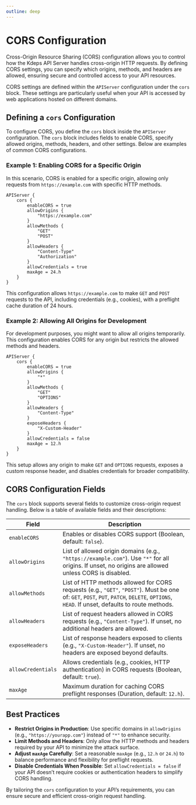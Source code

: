 ```yaml
---
outline: deep
---
```


# CORS Configuration

Cross-Origin Resource Sharing (CORS) configuration allows you to control how the Kdeps API Server handles cross-origin
HTTP requests. By defining CORS settings, you can specify which origins, methods, and headers are allowed, ensuring
secure and controlled access to your API resources.

CORS settings are defined within the `APIServer` configuration under the `cors` block. These settings are particularly
useful when your API is accessed by web applications hosted on different domains.

## Defining a `cors` Configuration

To configure CORS, you define the `cors` block inside the `APIServer` configuration. The `cors` block includes fields to
enable CORS, specify allowed origins, methods, headers, and other settings. Below are examples of common CORS
configurations.

### Example 1: Enabling CORS for a Specific Origin

In this scenario, CORS is enabled for a specific origin, allowing only requests from `https://example.com` with specific
HTTP methods.


```apl
APIServer {
    cors {
        enableCORS = true
        allowOrigins {
            "https://example.com"
        }
        allowMethods {
            "GET"
            "POST"
        }
        allowHeaders {
            "Content-Type"
            "Authorization"
        }
        allowCredentials = true
        maxAge = 24.h
    }
}
```

This configuration allows `https://example.com` to make `GET` and `POST` requests to the API, including credentials
(e.g., cookies), with a preflight cache duration of 24 hours.

### Example 2: Allowing All Origins for Development

For development purposes, you might want to allow all origins temporarily. This configuration enables CORS for any
origin but restricts the allowed methods and headers.

```apl
APIServer {
    cors {
        enableCORS = true
        allowOrigins {
            "*"
        }
        allowMethods {
            "GET"
            "OPTIONS"
        }
        allowHeaders {
            "Content-Type"
        }
        exposeHeaders {
            "X-Custom-Header"
        }
        allowCredentials = false
        maxAge = 12.h
    }
}
```

This setup allows any origin to make `GET` and `OPTIONS` requests, exposes a custom response header, and disables
credentials for broader compatibility.

## CORS Configuration Fields

The `cors` block supports several fields to customize cross-origin request handling. Below is a table of available
fields and their descriptions:

| **Field**            | **Description**                                                                 |
|----------------------|---------------------------------------------------------------------------------|
| `enableCORS`         | Enables or disables CORS support (Boolean, default: `false`).                   |
| `allowOrigins`       | List of allowed origin domains (e.g., `"https://example.com"`). Use `"*"` for all origins. If unset, no origins are allowed unless CORS is disabled. |
| `allowMethods`       | List of HTTP methods allowed for CORS requests (e.g., `"GET"`, `"POST"`). Must be one of: `GET`, `POST`, `PUT`, `PATCH`, `DELETE`, `OPTIONS`, `HEAD`. If unset, defaults to route methods. |
| `allowHeaders`       | List of request headers allowed in CORS requests (e.g., `"Content-Type"`). If unset, no additional headers are allowed. |
| `exposeHeaders`      | List of response headers exposed to clients (e.g., `"X-Custom-Header"`). If unset, no headers are exposed beyond defaults. |
| `allowCredentials`   | Allows credentials (e.g., cookies, HTTP authentication) in CORS requests (Boolean, default: `true`). |
| `maxAge`             | Maximum duration for caching CORS preflight responses (Duration, default: `12.h`). |

## Best Practices

- **Restrict Origins in Production**: Use specific domains in `allowOrigins` (e.g., `"https://yourapp.com"`) instead of `"*"` to enhance security.
- **Limit Methods and Headers**: Only allow the HTTP methods and headers required by your API to minimize the attack surface.
- **Adjust `maxAge` Carefully**: Set a reasonable `maxAge` (e.g., `12.h` or `24.h`) to balance performance and flexibility for preflight requests.
- **Disable Credentials When Possible**: Set `allowCredentials = false` if your API doesn’t require cookies or authentication headers to simplify CORS handling.

By tailoring the `cors` configuration to your API’s requirements, you can ensure secure and efficient cross-origin request handling.

